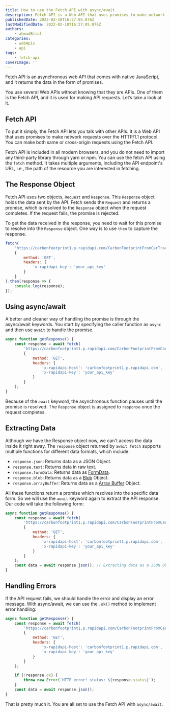 ```yaml
---
title: How to use the Fetch API with async/await
description: Fetch API is a Web API that uses promises to make network requests over the HTTP/1.1 protocol. This guide will demonstrate how to handle these promises through async/await.
publishedDate: 2022-02-10T16:27:05.876Z
lastModifiedDate: 2022-02-10T16:27:05.876Z
authors:
    - ahmadBilal
categories:
    - webApis
    - api
tags:
    - fetch-api
coverImage: ''
---
```


<Lead>

Fetch API is an asynchronous web API that comes with native JavaScript, and it returns the data in the form of promises.

</Lead>

You use several Web APIs without knowing that they are APIs. One of them is the Fetch API, and it is used for making API requests. Let’s take a look at it.

## Fetch API

To put it simply, the Fetch API lets you talk with other APIs. It is a Web API that uses promises to make network requests over the HTTP/1.1 protocol. You can make both same or cross-origin requests using the Fetch API.

Fetch API is included in all modern browsers, and you do not need to import any third-party library through yarn or npm. You can use the fetch API using the `fetch` method. It takes multiple arguments, including the API endpoint's URL, i.e., the path of the resource you are interested in fetching.

## The Response Object

Fetch API uses two objects, `Request` and `Response`. This `Response` object holds the data sent by the API. Fetch sends the `Request` and returns a promise, which is resolved to the `Response` object when the request completes. If the request fails, the promise is rejected.

To get the data received in the response, you need to wait for this promise to resolve into the `Response` object. One way is to use `then` to capture the response.

```js
fetch(
	'https://carbonfootprint1.p.rapidapi.com/CarbonFootprintFromCarTravel?distance=100&vehicle=SmallDieselCar',
	{
		method: 'GET',
		headers: {
			'x-rapidapi-key': 'your_api_key'
		}
	}
).then(response => {
	console.log(response);
});
```

## Using async/await

A better and cleaner way of handling the promise is through the async/await keywords. You start by specifying the caller function as `async` and then use `await` to handle the promise.

```js
async function getResponse() {
	const response = await fetch(
		'https://carbonfootprint1.p.rapidapi.com/CarbonFootprintFromCarTravel?distance=100&vehicle=SmallDieselCar',
		{
			method: 'GET',
			headers: {
				'x-rapidapi-host': 'carbonfootprint1.p.rapidapi.com',
				'x-rapidapi-key': 'your_api_key'
			}
		}
	);
}
```

Because of the `await` keyword, the asynchronous function pauses until the promise is resolved. The `Response` object is assigned to `response` once the request completes.

## Extracting Data

Although we have the Response object now, we can't access the data inside it right away. The `response` object returned by `await fetch` supports multiple functions for different data formats, which include:

-   `response.json`: Returns data as a JSON Object.
-   `response.text`: Returns data in raw text.
-   `response.formData`: Returns data as [FormData](https://developer.mozilla.org/en-US/docs/Web/API/FormData).
-   `response.blob`: Returns data as a [Blob](https://developer.mozilla.org/en-US/docs/Web/API/Blob) Object.
-   `response.arrayBuffer`: Returns data as a [Array Buffer](https://developer.mozilla.org/en-US/docs/Web/JavaScript/Reference/Global_Objects/ArrayBuffer) Object.

All these functions return a promise which resolves into the specific data form. So we will use the `await` keyword again to extract the API response. Our code will take the following form:

```js
async function getResponse() {
	const response = await fetch(
		'https://carbonfootprint1.p.rapidapi.com/CarbonFootprintFromCarTravel?distance=100&vehicle=SmallDieselCar',
		{
			method: 'GET',
			headers: {
				'x-rapidapi-host': 'carbonfootprint1.p.rapidapi.com',
				'x-rapidapi-key': 'your_api_key'
			}
		}
	);
	const data = await response.json(); // Extracting data as a JSON Object from the response
}
```

## Handling Errors

If the API request fails, we should handle the error and display an error message. With async/await, we can use the `.ok()` method to implement error handling:

```js
async function getResponse() {
	const response = await fetch(
		'https://carbonfootprint1.p.rapidapi.com/CarbonFootprintFromCarTravel?distance=100&vehicle=SmallDieselCar',
		{
			method: 'GET',
			headers: {
				'x-rapidapi-host': 'carbonfootprint1.p.rapidapi.com',
				'x-rapidapi-key': 'your_api_key'
			}
		}
	);

	if (!response.ok) {
		throw new Error(`HTTP error! status: ${response.status}`);
	}
	const data = await response.json();
}
```

That is pretty much it. You are all set to use the Fetch API with `async/await`.
